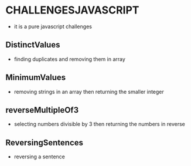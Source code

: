 # CHALLENGESJAVASCRIPT
- it is a pure javascript challenges
## DistinctValues
- finding duplicates and removing them in array
## MinimumValues
- removing strings in an array then returning the smaller integer
## reverseMultipleOf3
- selecting numbers divisible by 3 then returning the numbers in reverse
## ReversingSentences
- reversing a sentence
